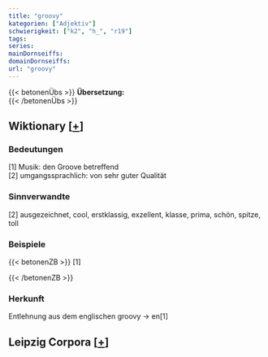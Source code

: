 ```yaml
---
title: "groovy"
kategorien: ["Adjektiv"]
schwierigkeit: ["k2", "h_", "r19"]
tags:
series:
mainDornseiffs:
domainDornseiffs:
url: "groovy"
---
```


{{< betonenÜbs >}}
**Übersetzung:**  
{{< /betonenÜbs >}}

## Wiktionary [[+](https://de.wiktionary.org/wiki/groovy)]

### Bedeutungen
[1] Musik: den Groove betreffend  
[2] umgangssprachlich: von sehr guter Qualität  

### Sinnverwandte
[2] ausgezeichnet, cool, erstklassig, exzellent, klasse, prima, schön, spitze, toll  

### Beispiele
{{< betonenZB >}}
[1]  

{{< /betonenZB >}}
### Herkunft
Entlehnung aus dem englischen groovy → en[1]  


## Leipzig Corpora [[+](https://corpora.uni-leipzig.de/en/res?word=groovy&corpusId=deu_newscrawl-public_2018)]

